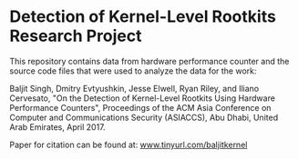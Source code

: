 # Detection of Kernel-Level Rootkits Research Project

This repository contains data from hardware performance counter and the source code files that were used to analyze the data  for the work:

Baljit Singh, Dmitry Evtyushkin, Jesse Elwell, Ryan Riley, and Iliano Cervesato, "On the Detection of Kernel-Level Rootkits Using Hardware Performance Counters", Proceedings of the ACM Asia Conference on Computer and Communications Security (ASIACCS), Abu Dhabi, United Arab Emirates, April 2017.

Paper for citation can be found at: www.tinyurl.com/baljitkernel
